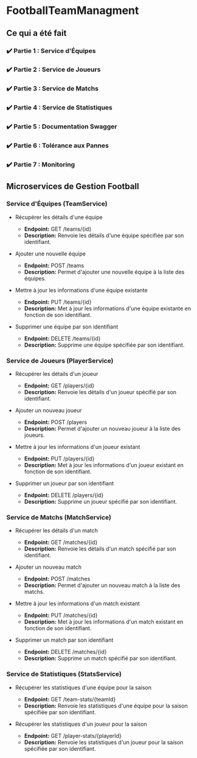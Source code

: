 # FootballTeamManagment

## Ce qui a été fait 
### ✔️ Partie 1 : Service d'Équipes 
### ✔️ Partie 2 : Service de Joueurs 
### ✔️ Partie 3 : Service de Matchs 
### ✔️ Partie 4 : Service de Statistiques 
### ✔️ Partie 5 : Documentation Swagger
### ✔️ Partie 6 : Tolérance aux Pannes
### ✔️ Partie 7 : Monitoring

## Microservices de Gestion Football

### Service d'Équipes (TeamService)

- Récupérer les détails d'une équipe
  - **Endpoint:** GET /teams/{id}
  - **Description:** Renvoie les détails d'une équipe spécifiée par son identifiant.

- Ajouter une nouvelle équipe
  - **Endpoint:** POST /teams
  - **Description:** Permet d'ajouter une nouvelle équipe à la liste des équipes.

- Mettre à jour les informations d'une équipe existante
  - **Endpoint:** PUT /teams/{id}
  - **Description:** Met à jour les informations d'une équipe existante en fonction de son identifiant.

- Supprimer une équipe par son identifiant
  - **Endpoint:** DELETE /teams/{id}
  - **Description:** Supprime une équipe spécifiée par son identifiant.

### Service de Joueurs (PlayerService)

- Récupérer les détails d'un joueur
  - **Endpoint:** GET /players/{id}
  - **Description:** Renvoie les détails d'un joueur spécifié par son identifiant.

- Ajouter un nouveau joueur
  - **Endpoint:** POST /players
  - **Description:** Permet d'ajouter un nouveau joueur à la liste des joueurs.

- Mettre à jour les informations d'un joueur existant
  - **Endpoint:** PUT /players/{id}
  - **Description:** Met à jour les informations d'un joueur existant en fonction de son identifiant.

- Supprimer un joueur par son identifiant
  - **Endpoint:** DELETE /players/{id}
  - **Description:** Supprime un joueur spécifié par son identifiant.

### Service de Matchs (MatchService)

- Récupérer les détails d'un match
  - **Endpoint:** GET /matches/{id}
  - **Description:** Renvoie les détails d'un match spécifié par son identifiant.

- Ajouter un nouveau match
  - **Endpoint:** POST /matches
  - **Description:** Permet d'ajouter un nouveau match à la liste des matchs.

- Mettre à jour les informations d'un match existant
  - **Endpoint:** PUT /matches/{id}
  - **Description:** Met à jour les informations d'un match existant en fonction de son identifiant.

- Supprimer un match par son identifiant
  - **Endpoint:** DELETE /matches/{id}
  - **Description:** Supprime un match spécifié par son identifiant.

### Service de Statistiques (StatsService)

- Récupérer les statistiques d'une équipe pour la saison
  - **Endpoint:** GET /team-stats/{teamId}
  - **Description:** Renvoie les statistiques d'une équipe pour la saison spécifiée par son identifiant.

- Récupérer les statistiques d'un joueur pour la saison
  - **Endpoint:** GET /player-stats/{playerId}
  - **Description:** Renvoie les statistiques d'un joueur pour la saison spécifiée par son identifiant.
